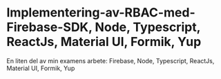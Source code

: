# Implementering-av-RBAC-med-Firebase-SDK, Node, Typescript, ReactJs, Material UI, Formik, Yup
En liten del av min examens arbete: Firebase, Node, Typescript, ReactJs, Material UI, Formik, Yup

